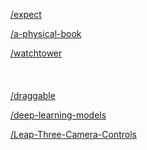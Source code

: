 
<a href="https://github.com/mjackson/expect">/expect</a>

<a href="https://github.com/lizadaly/a-physical-book">/a-physical-book</a>

<a href="https://github.com/kislyuk/watchtower">/watchtower</a><br>
<br>
<br>
<br>
<a href="https://github.com/Shopify/draggable">/draggable</a>

<a href="https://github.com/fchollet/deep-learning-models">/deep-learning-models</a>

<a href="https://github.com/leapmotion/Leap-Three-Camera-Controls">/Leap-Three-Camera-Controls</a>
